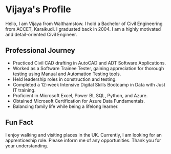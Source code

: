 # Vijaya's Profile

Hello, I am Vijaya from Walthamstow. I hold a Bachelor of Civil Engineering from ACCET, Karaikudi. I graduated back in 2004. I am a highly motivated and detail-oriented Civil Engineer.

## Professional Journey

- Practiced Civil CAD drafting in AutoCAD and ADT Software Applications.
- Worked as a Software Trainee Tester, gaining appreciation for thorough testing using Manual and Automation Testing tools.
- Held leadership roles in construction and testing.
- Completed a 12-week Intensive Digital Skills Bootcamp in Data with Just IT training.
- Proficient in Microsoft Excel, Power BI, SQL, Python, and Azure.
- Obtained Microsoft Certification for Azure Data Fundamentals.
- Balancing family life while being a lifelong learner.

## Fun Fact

I enjoy walking and visiting places in the UK. Currently, I am looking for an apprenticeship role. Please inform me of any opportunities. Thank you for your understanding.
